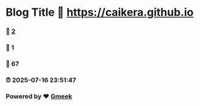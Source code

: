 # Blog Title :link: https://caikera.github.io 
### :page_facing_up: [2](https://caikera.github.io/tag.html) 
### :speech_balloon: 1 
### :hibiscus: 67 
### :alarm_clock: 2025-07-16 23:51:47 
### Powered by :heart: [Gmeek](https://github.com/Meekdai/Gmeek)
